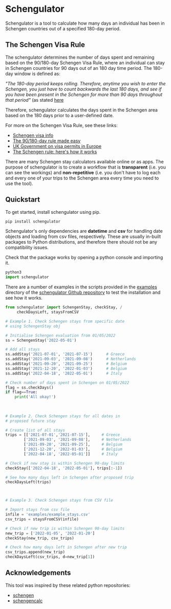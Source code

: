 # Schengulator
Schengulator is a tool to calculate how many days an individual has been in Schengen countries out of a specified 180-day period.

## The Schengen Visa Rule

The schengulator determines the number of days spent and remaining based on the 90/180-day Schengen Visa Rule, where an individual can stay in Schengen countries for 90 days out of an 180 day time period. The 180-day window is defined as:
    
*"The 180-day period keeps rolling. Therefore, anytime you wish to enter the Schengen, you just have to count backwards the last 180 days, and see if you have been present in the Schengen for more than 90 days throughout that period"* (as stated [here](https://www.schengenvisainfo.com/visa-calculator)

Therefore, schengulator calculates the days spent in the Schengen area based on the 180 days prior to a user-defined date.

For more on the Schengen Visa Rule, see these links:
+ [Schengen visa info](https://www.schengenvisainfo.com)
+ [The 90/180-day rule made easy](https://newlandchase.com/the-schengen-areas-90-180-day-rule-made-easy/)
+ [UK Government on visa permits in Europe](https://www.gov.uk/guidance/check-if-you-need-a-visa-or-permit-for-europe)
+ [The Schengen rule: here's how it works](https://www.frenchentree.com/brexit/eu-90-180-day-rule-heres-how-it-works/)

There are many Schengen stay calculators available online or as apps. The purpose of schengulator is to create a workflow that is **transparent** (i.e. you can see the workings) and **non-repetitive** (i.e. you don't have to log each and every one of your trips to the Schengen area every time you need to use the tool).
 

## Quickstart
To get started, install schengulator using pip.

```python
pip install schengulator
```

Schengulator's only dependencies are **datetime** and **csv** for handling date objects and loading from csv files, respectively. These are usually in-built packages to Python distributions, and therefore there should not be any compatibility issues.

Check that the package works by opening a python console and importing it.

```python
python3
import schengulator
```

There are a number of examples in the scripts provided in the [examples](https://github.com/PennyHow/schengulator/tree/main/examples) directory of the [schengulator Github repository](https://github.com/PennyHow/schengulator) to test the installation and see how it works. 

```python
from schengulator import SchengenStay, checkStay, /
     checkDaysLeft, staysFromCSV

# Example 1. Check Schengen stays from specific date 
# using SchengenStay obj

# Initialise Schengen evaluation from 01/05/2022
ss = SchengenStay('2022-05-01')

# Add all stays
ss.addStay('2021-07-01', '2021-07-15')      # Greece
ss.addStay('2021-09-03', '2021-09-08')      # Netherlands
ss.addStay('2021-09-20', '2021-09-25')      # Belgium
ss.addStay('2021-12-20', '2022-01-03')      # Belgium
ss.addStay('2022-04-18', '2022-05-01')      # Italy

# Check number of days spent in Schengen on 01/05/2022
flag = ss.checkDays()
if flag==True:
    print('All okay!')
    
 
    
# Example 2. Check Schengen stays for all dates in 
# proposed future stay

# Create list of all stays
trips = [['2021-07-01','2021-07-15'],     # Greece
        ['2021-09-03', '2021-09-08'],     # Netherlands
        ['2021-09-20', '2021-09-25'],     # Belgium
        ['2021-12-20', '2022-01-03'],     # Belgium
        ['2022-04-18', '2022-05-01']]     # Italy

# Check if new stay is within Schengen 90-day limits
checkStay(['2022-04-18', '2022-05-01'], trips[:-1])

# See how many days left in Schengen after proposed trip
checkDaysLeft(trips)



# Example 3. Check Schengen stays from CSV file

# Import stays from csv file
infile = 'examples/example_stays.csv'
csv_trips = staysFromCSV(infile)

# Check if new trip is within Schengen 90-day limits
new_trip = ['2022-01-05', '2022-01-20']
checkStay(new_trip, csv_trips)

# Check how many days left in Schengen after new trip
csv_trips.append(new_trip)
checkDaysLeft(csv_trips, d=new_trip[1]) 
```

## Acknowledgements
This tool was inspired by these related python repositories:
+ [schengen](https://github.com/weddige/schengen)
+ [schengencalc](https://github.com/nuno-filipe/schengencalc)
